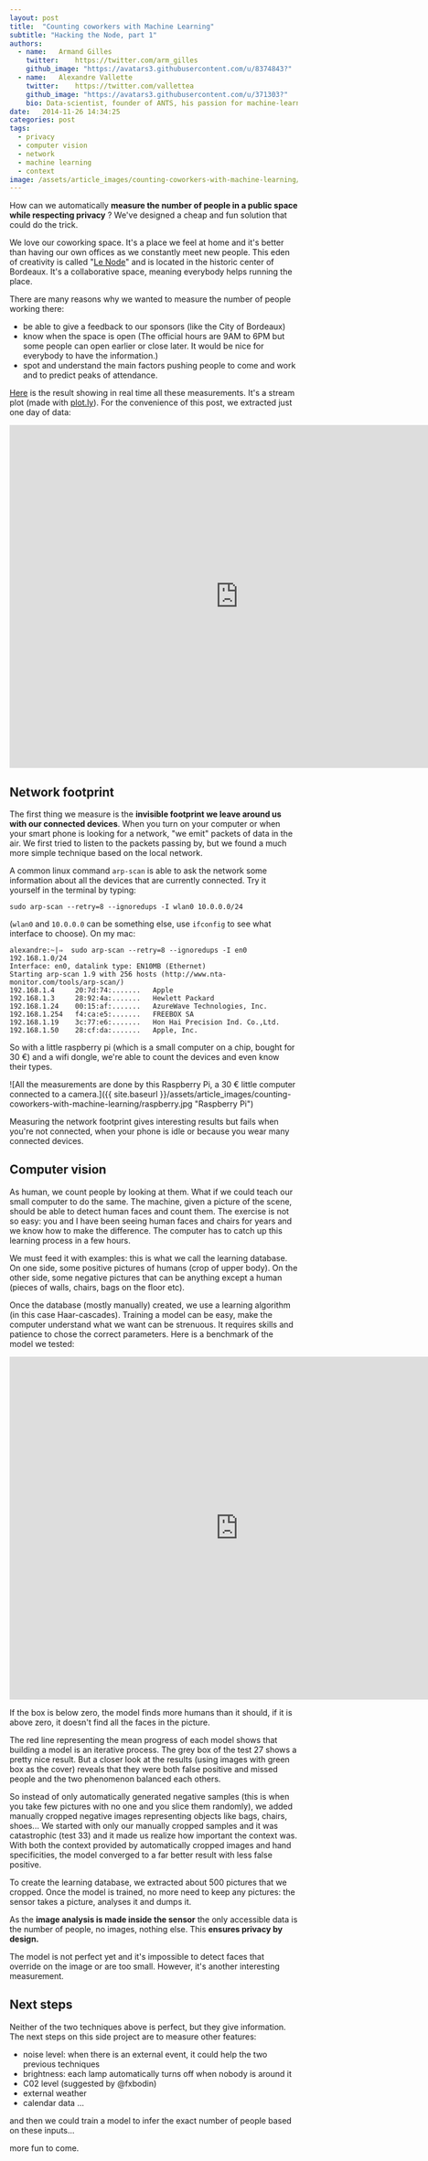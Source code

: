 ```yaml
---
layout: post
title:  "Counting coworkers with Machine Learning"
subtitle: "Hacking the Node, part 1"
authors:
  - name:   Armand Gilles
    twitter:    https://twitter.com/arm_gilles
    github_image: "https://avatars3.githubusercontent.com/u/8374843?"
  - name:   Alexandre Vallette
    twitter:    https://twitter.com/vallettea
    github_image: "https://avatars3.githubusercontent.com/u/371303?"
    bio: Data-scientist, founder of ANTS, his passion for machine-learning applied to geographical data and networks comes from his Phd in chaos theory. Open-data enthusiast, he is committed to show how open-innovation can lead to a better governance and economy.
date:   2014-11-26 14:34:25
categories: post
tags: 
  - privacy
  - computer vision
  - network
  - machine learning
  - context
image: /assets/article_images/counting-coworkers-with-machine-learning/cover.jpg
---
```


How can we automatically **measure the number of people in a public space while respecting privacy** ? We've designed a cheap and fun solution that could do the trick.

We love our coworking space. It's a place we feel at home and it's better than having our own offices as we constantly meet new people. This eden of creativity is called "[Le Node](http://bxno.de/)" and is located in the historic center of Bordeaux. It's a collaborative space, meaning everybody helps running the place. 

There are many reasons why we wanted to measure the number of people working there:

- be able to give a feedback to our sponsors (like the City of Bordeaux)
- know when the space is open (The official hours are 9AM to 6PM but some people can open earlier or close later. It would be nice for everybody to have the information.)
- spot and understand the main factors pushing people to come and work and to predict peaks of attendance.

[Here](https://plot.ly/~beingAnts/0/affluence/) is the result showing in real time all these measurements. It's a stream plot (made with [plot.ly](http://plot.ly)). For the convenience of this post, we extracted just one day of data:

<iframe width="800" height="600" frameborder="0" seamless="seamless" scrolling="no" src="https://plot.ly/~beingAnts/1.embed?width=800&height=600"></iframe>

## Network footprint

The first thing we measure is the **invisible footprint we leave around us with our connected devices**. When you turn on your computer or when your smart phone is looking for a network, "we emit" packets of data in the air. We first tried to listen to the packets passing by, but we found a much more simple technique based on the local network.

A common linux command `arp-scan` is able to ask the network some information about all the devices that are currently connected. Try it yourself in the terminal by typing:

```
sudo arp-scan --retry=8 --ignoredups -I wlan0 10.0.0.0/24
```

(`wlan0` and `10.0.0.0` can be something else, use `ifconfig` to see what interface to choose). On my mac:

```
alexandre:~|⇒  sudo arp-scan --retry=8 --ignoredups -I en0 192.168.1.0/24
Interface: en0, datalink type: EN10MB (Ethernet)
Starting arp-scan 1.9 with 256 hosts (http://www.nta-monitor.com/tools/arp-scan/)
192.168.1.4     20:7d:74:.......   Apple
192.168.1.3     28:92:4a:.......   Hewlett Packard
192.168.1.24    00:15:af:.......   AzureWave Technologies, Inc.
192.168.1.254   f4:ca:e5:.......   FREEBOX SA
192.168.1.19    3c:77:e6:.......   Hon Hai Precision Ind. Co.,Ltd.
192.168.1.50    28:cf:da:.......   Apple, Inc.
```

So with a little raspberry pi (which is a small computer on a chip, bought for 30 €) and a wifi dongle, we're able to count the devices and even know their types.

![All the measurements are done by this Raspberry Pi, a 30 € little computer connected to a camera.]({{ site.baseurl }}/assets/article_images/counting-coworkers-with-machine-learning/raspberry.jpg "Raspberry Pi")

Measuring the network footprint gives interesting results but fails when you're not connected, when your phone is idle or because you wear many connected devices.


## Computer vision

As human, we count people by looking at them. What if we could teach our small computer to do the same. The machine, given a picture of the scene, should be able to detect human faces and count them. The exercise is not so easy: you and I have been seeing human faces and chairs for years and we know how to make the difference. The computer has to catch up this learning process in a few hours. 

We must feed it with examples: this is what we call the learning database. On one side, some positive pictures of humans (crop of upper body). On the other side, some negative pictures that can be anything except a human (pieces of walls, chairs, bags on the floor etc).

Once the database (mostly manually) created, we use a learning algorithm (in this case Haar-cascades). Training a model can be easy, make the computer understand what we want can be strenuous. It requires skills and patience to chose the correct parameters. Here is a benchmark of the model we tested:

<iframe width="800" height="600" frameborder="0" seamless="seamless" scrolling="no" src="https://plot.ly/~babou/62.embed?width=800&height=600"></iframe>

If the box is below zero, the model finds more humans than it should, if it is above zero, it doesn't find all the faces in the picture. 

The red line representing the mean progress of each model shows that building a model is an iterative process. The grey box of the test 27 shows a pretty nice result. But a closer look at the results (using images with green box as the cover) reveals that they were both false positive and missed people and the two phenomenon balanced each others. 

So instead of only automatically generated negative samples (this is when you take few pictures with no one and you slice them randomly), we added manually cropped negative images representing objects like bags, chairs, shoes... We started with only our manually cropped samples and it was catastrophic (test 33) and it made us realize how important the context was. With both the context provided by automatically cropped images and hand specificities, the model converged to a far better result with less false positive.

To create the learning database, we extracted about 500 pictures that we cropped. Once the model is trained, no more need to keep any pictures: the sensor takes a picture, analyses it and dumps it.

As the **image analysis is made inside the sensor** the only accessible data is the number of people, no images, nothing else. This **ensures privacy by design.**

The model is not perfect yet and it's impossible to detect faces that override on the image or are too small. However, it's another interesting measurement.

## Next steps

Neither of the two techniques above is perfect, but they give information. The next steps on this side project are to measure other features:

- noise level: when there is an external event, it could help the two previous techniques
- brightness: each lamp automatically turns off when nobody is around it
- C02 level (suggested by @fxbodin)
- external weather
- calendar data ...

and then we could train a model to infer the exact number of people based on these inputs...

more fun to come.


